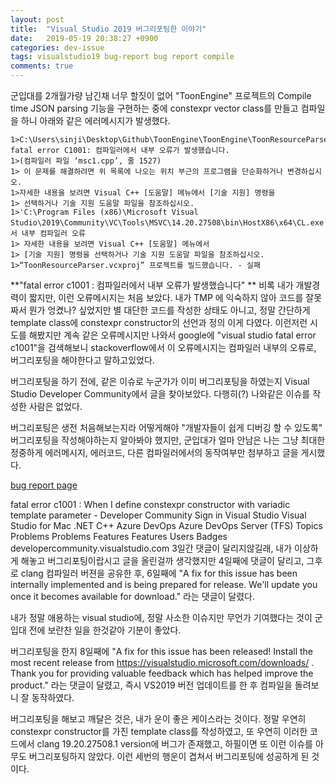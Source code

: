```yaml
---
layout: post
title:  "Visual Studio 2019 버그리포팅한 이야기"
date:   2019-05-19 20:38:27 +0900
categories: dev-issue
tags: visualstudio19 bug-report bug report compile
comments: true  
---
```


군입대를 2개월가량 남긴채 너무 할짓이 없어 "ToonEngine" 프로젝트의 Compile time JSON parsing 기능을 구현하는 중에 constexpr vector class를 만들고 컴파일을 하니 아래와 같은 에러메시지가 발생했다.

```[c++]
1>C:\Users\sinji\Desktop\Github\ToonEngine\ToonEngine\ToonResourceParser\Sources\main.cpp(6): fatal error C1001: 컴파일러에서 내부 오류가 발생했습니다.
1>(컴파일러 파일 ‘msc1.cpp’, 줄 1527)
1> 이 문제를 해결하려면 위 목록에 나오는 위치 부근의 프로그램을 단순화하거나 변경하십시오.
1>자세한 내용을 보려면 Visual C++ [도움말] 메뉴에서 [기술 지원] 명령을
1> 선택하거나 기술 지원 도움말 파일을 참조하십시오.
1>'C:\Program Files (x86)\Microsoft Visual Studio\2019\Community\VC\Tools\MSVC\14.20.27508\bin\HostX86\x64\CL.exe’에서 내부 컴파일러 오류
1> 자세한 내용을 보려면 Visual C++ [도움말] 메뉴에서
1> [기술 지원] 명령을 선택하거나 기술 지원 도움말 파일을 참조하십시오.
1>“ToonResourceParser.vcxproj” 프로젝트를 빌드했습니다. - 실패
```

**"fatal error c1001 : 컴파일러에서 내부 오류가 발생했습니다" **
비록 내가 개발경력이 짧지만, 이런 오류메시지는 처음 보았다. 
내가 TMP 에 익숙하지 않아 코드를 잘못짜서 뭔가 엉켰나? 싶었지만 별 대단한 코드를 작성한 상태도 아니고, 정말 간단하게 template class에 constexpr constructor의 선언과 정의 이게 다였다. 
이런저런 시도를 해봤지만 계속 같은 오류메시지만 나와서 google에 "visual studio fatal error c1001"을 검색해보니 
stackoverflow에서 이 오류메시지는 컴파일러 내부의 오류로, 버그리포팅을 해야한다고 말하고있었다.


버그리포팅을 하기 전에, 같은 이슈로 누군가가 이미 버그리포팅을 하였는지 Visual Studio Developer Community에서 글을 찾아보았다. 다행히(?) 나와같은 이슈를 작성한 사람은 없었다. 


버그리포팅은 생전 처음해보는지라 어떻게해야 "개발자들이 쉽게 디버깅 할 수 있도록" 버그리포팅을 작성해야하는지 알아봐야 했지만, 군입대가 얼마 안남은 나는 그냥 최대한 정중하게 에러메시지, 에러코드, 다른 컴파일러에서의 동작여부만 첨부하고 글을 게시했다.


[bug report page](https://developercommunity.visualstudio.com/content/problem/517958/fatal-error-c1001-when-i-define-constexpr-construc.html)

fatal error c1001 : When I define constexpr constructor with variadic template parameter - Developer Community
Sign in Visual Studio Visual Studio for Mac .NET C++ Azure DevOps Azure DevOps Server (TFS) Topics Problems Problems Features Features Users Badges
developercommunity.visualstudio.com
3일간 댓글이 달리지않길래, 내가 이상하게 해놓고 버그리포팅이랍시고 글을 올린걸까 생각했지만
4일째에 댓글이 달리고, 그후로 clang 컴파일러 버젼을 공유한 후, 6일째에 "A fix for this issue has been internally implemented and is being prepared for release. We'll update you once it becomes available for download." 라는 댓글이 달렸다. 


내가 정말 애용하는 visual studio에, 정말 사소한 이슈지만 무언가 기여했다는 것이 군입대 전에 보란찬 일을 한것같아 기분이 좋았다. 


버그리포팅을 한지 8일째에 "A fix for this issue has been released! Install the most recent release from https://visualstudio.microsoft.com/downloads/ . Thank you for providing valuable feedback which has helped improve the product." 라는 댓글이 달렸고, 즉시 VS2019 버전 업데이트를 한 후 컴파일을 돌려보니 잘 동작하였다.


버그리포팅을 해보고 깨달은 것은, 내가 운이 좋은 케이스라는 것이다. 정말 우연히 constexpr constructor를 가진 template class를 작성하였고, 또 우연히 이러한 코드에서 clang 19.20.27508.1 version에 버그가 존재했고, 하필이면 또 이런 이슈를 아무도 버그리포팅하지 않았다. 이런 세번의 행운이 겹쳐서 버그리포팅에 성공하게 된 것이다.